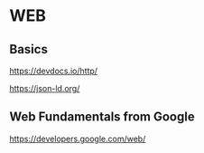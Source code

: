# WEB

## Basics

https://devdocs.io/http/

https://json-ld.org/

## Web Fundamentals from Google 

https://developers.google.com/web/
